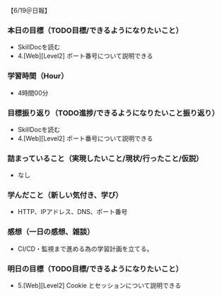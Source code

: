 【6/19＠日報】
### 本日の目標（TODO目標/できるようになりたいこと）
- SkillDocを読む
- 4.[Web][Level2] ポート番号について説明できる
### 学習時間（Hour）
- 4時間00分
### 目標振り返り（TODO進捗/できるようになりたいこと振り返り）
- SkillDocを読む
- 4.[Web][Level2] ポート番号について説明できる
### 詰まっていること（実現したいこと/現状/行ったこと/仮説）
- なし
### 学んだこと（新しい気付き、学び）
- HTTP、IPアドレス、DNS、ポート番号
### 感想（一日の感想、雑談）
- CI/CD・監視まで進める為の学習計画を立てる。
### 明日の目標（TODO目標/できるようになりたいこと）
- 5.[Web][Level2] Cookie とセッションについて説明できる
